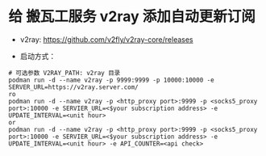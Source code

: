 # 给 搬瓦工服务 v2ray 添加自动更新订阅

- v2ray: https://github.com/v2fly/v2ray-core/releases

- 启动方式：

```shell
# 可选参数 V2RAY_PATH: v2ray 目录
podman run -d --name v2ray -p 9999:9999 -p 10000:10000 -e SERVER_URL=https://v2ray.server.com/
ro
podman run -d --name v2ray -p <http_proxy port>:9999 -p <socks5_proxy port>:10000 -e SERVIER_URL=<$your subscription address> -e UPDATE_INTERVAL=<unit hour>
or
podman run -d --name v2ray -p <http_proxy port>:9999 -p <socks5_proxy port>:10000 -e SERVIER_URL=<$your subscription address> -e UPDATE_INTERVAL=<unit hour> -e API_COUNTER=<api check>
```
